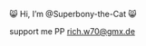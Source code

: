 😸  Hi, I’m @Superbony-the-Cat 😸

support me PP  rich.w70@gmx.de

<!---
Superbony-the-Cat/Superbony-the-Cat is a ✨ special ✨ repository because its `README.md` (this file) appears on your GitHub profile.
You can click the Preview link to take a look at your changes.
--->
